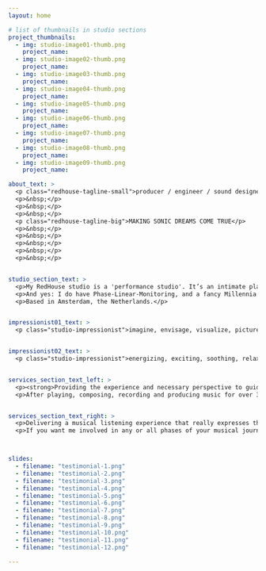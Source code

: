 ```yaml
---
layout: home

# list of thumbnails in studio sections
project_thumbnails:
  - img: studio-image01-thumb.png
    project_name: 
  - img: studio-image02-thumb.png
    project_name: 
  - img: studio-image03-thumb.png
    project_name: 
  - img: studio-image04-thumb.png
    project_name: 
  - img: studio-image05-thumb.png
    project_name: 
  - img: studio-image06-thumb.png
    project_name: 
  - img: studio-image07-thumb.png
    project_name: 
  - img: studio-image08-thumb.png
    project_name: 
  - img: studio-image09-thumb.png
    project_name: 

about_text: >
  <p class="redhouse-tagline-small">producer / engineer / sound designer</p>
  <p>&nbsp;</p>
  <p>&nbsp;</p>
  <p>&nbsp;</p>
  <p class="redhouse-tagline-big">MAKING SONIC DREAMS COME TRUE</p>
  <p>&nbsp;</p>
  <p>&nbsp;</p>
  <p>&nbsp;</p>
  <p>&nbsp;</p>
  <p>&nbsp;</p>


studio_section_text: >
  <p>My RedHouse studio is a 'performance studio'. It’s an intimate place, where musical ideas can be captured without the flow being interrupted. Everybody is together in the same room, working on the same thing.</p>
  <p>And yes: I do have Phase-Linear-Monitoring, and a fancy Millennia pre-amp too. Plus: loads of  instruments and other musical toys available to play around with. I envisioned that a recording artist needs a place that sounds good, where they feel comfortable, and a guy that knows how to work all the buttons and faders.</p>
  <p>Based in Amsterdam, the Netherlands.</p>


impressionist01_text: >
  <p class="studio-impressionist">imagine, envisage, visualize, picture, picture in ones mind, conjure up an image of, think, see, perceive, grasp, appreciate, apprehend, think up, think of, come up with, dream up, draw up, devise, form, formulate, design, frame, invent, coin, originate, create, develop, evolve</p>


impressionist02_text: >
  <p class="studio-impressionist">energizing, exciting, soothing, relaxing, dense, thick, light, free, transparent, harsh, aggressive, gentle, peaceful, cold, firm, warm, soft, bright, dynamic, ornate, low key, calm, melancholic, popular, plain, simple, elaborate, sophisticated, dark, pessimistic, bitter, light, cheerful, sweet, emotional, sensual, playful, sober, arranged, proper</p>


services_section_text_left: >
  <p><strong>Providing the experience and necessary perspective to guide an artist’s recording from start to finish.</strong></p>
  <p>After playing, composing, recording and producing music for over 30 years, I’m more than <a href="/discography" class="normal" target="" class="red-link">experienced</a> to cover the whole process - often starting in a rehearsal room or home studio and ending in a mastering studio.</p>


services_section_text_right: >
  <p>Delivering a musical listening experience that really expresses the artist’s inspiration, is what ultimately drives me. Making everything connect - from concept to final master - and tell the same story; performance, music, processing, mix .. sound.</p>
  <p>If you want me involved in any or all phases of your musical journey, <strong><a href="mailto:gijs@redhouse.nl" target="blank" class="red-link">get in touch</a> for a cup of coffee.</strong></p>



slides:
  - filename: "testimonial-1.png"
  - filename: "testimonial-2.png"
  - filename: "testimonial-3.png"
  - filename: "testimonial-4.png"
  - filename: "testimonial-5.png"
  - filename: "testimonial-6.png"
  - filename: "testimonial-7.png"
  - filename: "testimonial-8.png"
  - filename: "testimonial-9.png"
  - filename: "testimonial-10.png"
  - filename: "testimonial-11.png"
  - filename: "testimonial-12.png"

---
```


